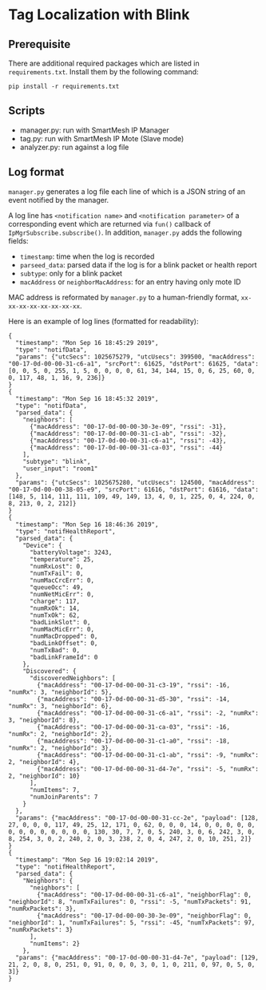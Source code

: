 # Tag Localization with Blink
## Prerequisite
There are additional required packages which are listed in
`requirements.txt`.  Install them by the following command:

```
pip install -r requirements.txt
```

## Scripts
* manager.py: run with SmartMesh IP Manager
* tag.py: run with SmartMesh IP Mote (Slave mode)
* analyzer.py: run against a log file

## Log format

`manager.py` generates a log file each line of which is a JSON string
of an event notified by the manager.

A log line has `<notification name>` and `<notification parameter>` of
a corresponding event which are returned via `fun()` callback of
`IpMgrSubscribe.subscribe()`. In addition, `manager.py` adds the
following fields:

* `timestamp`: time when the log is recorded
* `parseed_data`: parsed data if the log is for a blink packet or health report
* `subtype`: only for a blink packet
* `macAddress` or `neighborMacAddress`: for an entry having only mote ID

MAC address is reformated by `manager.py` to a human-friendly format,
`xx-xx-xx-xx-xx-xx-xx-xx`.

Here is an example of log lines (formatted for readability):
```
{
  "timestamp": "Mon Sep 16 18:45:29 2019",
  "type": "notifData",
  "params": {"utcSecs": 1025675279, "utcUsecs": 399500, "macAddress": "00-17-0d-00-00-31-c6-a1", "srcPort": 61625, "dstPort": 61625, "data": [0, 0, 5, 0, 255, 1, 5, 0, 0, 0, 0, 61, 34, 144, 15, 0, 6, 25, 60, 0, 0, 117, 48, 1, 16, 9, 236]}
}
{
  "timestamp": "Mon Sep 16 18:45:32 2019",
  "type": "notifData",
  "parsed_data": {
    "neighbors": [
      {"macAddress": "00-17-0d-00-00-30-3e-09", "rssi": -31},
      {"macAddress": "00-17-0d-00-00-31-c1-ab", "rssi": -32},
      {"macAddress": "00-17-0d-00-00-31-c6-a1", "rssi": -43},
      {"macAddress": "00-17-0d-00-00-31-ca-03", "rssi": -44}
    ],
    "subtype": "blink",
    "user_input": "room1"
  },
  "params": {"utcSecs": 1025675280, "utcUsecs": 124500, "macAddress": "00-17-0d-00-00-38-05-e9", "srcPort": 61616, "dstPort": 61616, "data": [148, 5, 114, 111, 111, 109, 49, 149, 13, 4, 0, 1, 225, 0, 4, 224, 0, 8, 213, 0, 2, 212]}
}
{
  "timestamp": "Mon Sep 16 18:46:36 2019",
  "type": "notifHealthReport",
  "parsed_data": {
    "Device": {
      "batteryVoltage": 3243, 
      "temperature": 25,
      "numRxLost": 0,
      "numTxFail": 0,
      "numMacCrcErr": 0,
      "queueOcc": 49,
      "numNetMicErr": 0,
      "charge": 117,
      "numRxOk": 14,
      "numTxOk": 62,
      "badLinkSlot": 0,
      "numMacMicErr": 0,
      "numMacDropped": 0,
      "badLinkOffset": 0,
      "numTxBad": 0,
      "badLinkFrameId": 0
    },
    "Discovered": {
      "discoveredNeighbors": [
        {"macAddress": "00-17-0d-00-00-31-c3-19", "rssi": -16, "numRx": 3, "neighborId": 5},
        {"macAddress": "00-17-0d-00-00-31-d5-30", "rssi": -14, "numRx": 3, "neighborId": 6},
        {"macAddress": "00-17-0d-00-00-31-c6-a1", "rssi": -2, "numRx": 3, "neighborId": 8},
        {"macAddress": "00-17-0d-00-00-31-ca-03", "rssi": -16, "numRx": 2, "neighborId": 2},
        {"macAddress": "00-17-0d-00-00-31-c1-a0", "rssi": -18, "numRx": 2, "neighborId": 3},
        {"macAddress": "00-17-0d-00-00-31-c1-ab", "rssi": -9, "numRx": 2, "neighborId": 4},
        {"macAddress": "00-17-0d-00-00-31-d4-7e", "rssi": -5, "numRx": 2, "neighborId": 10}
      ],
      "numItems": 7,
      "numJoinParents": 7
    }
  },
  "params": {"macAddress": "00-17-0d-00-00-31-cc-2e", "payload": [128, 27, 0, 0, 0, 117, 49, 25, 12, 171, 0, 62, 0, 0, 0, 14, 0, 0, 0, 0, 0, 0, 0, 0, 0, 0, 0, 0, 0, 130, 30, 7, 7, 0, 5, 240, 3, 0, 6, 242, 3, 0, 8, 254, 3, 0, 2, 240, 2, 0, 3, 238, 2, 0, 4, 247, 2, 0, 10, 251, 2]}
}
{
  "timestamp": "Mon Sep 16 19:02:14 2019", 
  "type": "notifHealthReport",
  "parsed_data": {
    "Neighbors": {
      "neighbors": [
        {"macAddress": "00-17-0d-00-00-31-c6-a1", "neighborFlag": 0, "neighborId": 8, "numTxFailures": 0, "rssi": -5, "numTxPackets": 91, "numRxPackets": 3},
        {"macAddress": "00-17-0d-00-00-30-3e-09", "neighborFlag": 0, "neighborId": 1, "numTxFailures": 5, "rssi": -45, "numTxPackets": 97, "numRxPackets": 3}
      ],
      "numItems": 2}
    },
  "params": {"macAddress": "00-17-0d-00-00-31-d4-7e", "payload": [129, 21, 2, 0, 8, 0, 251, 0, 91, 0, 0, 0, 3, 0, 1, 0, 211, 0, 97, 0, 5, 0, 3]}
}
```
